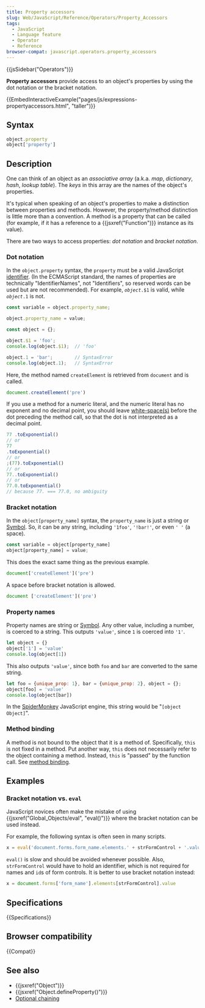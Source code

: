 ```yaml
---
title: Property accessors
slug: Web/JavaScript/Reference/Operators/Property_Accessors
tags:
  - JavaScript
  - Language feature
  - Operator
  - Reference
browser-compat: javascript.operators.property_accessors
---
```

{{jsSidebar("Operators")}}

**Property accessors** provide access to an object's properties by using the dot
notation or the bracket notation.

{{EmbedInteractiveExample("pages/js/expressions-propertyaccessors.html", "taller")}}

## Syntax

```js
object.property
object['property']
```

## Description

One can think of an object as an *associative array* (a.k.a. *map*,
*dictionary*, *hash*, *lookup table*). The *keys* in this array are the names of
the object's properties.

It's typical when speaking of an object's properties to make a distinction
between properties and methods. However, the property/method distinction is
little more than a convention. A method is a property that can be called (for
example, if it has a reference to a {{jsxref("Function")}} instance as its
value).

There are two ways to access properties: *dot notation* and *bracket notation*.

### Dot notation

In the `object.property` syntax, the `property` must be a valid JavaScript
[identifier](/en-US/docs/Glossary/Identifier). (In the ECMAScript standard, the
names of properties are technically "IdentifierNames", not "Identifiers", so
reserved words can be used but are not recommended). For example, <code><var>object</var>.$1</code> is valid, while <code><var>object</var>.1</code> is not.

```js
const variable = object.property_name;

object.property_name = value;
```

```js
const object = {};

object.$1 = 'foo';
console.log(object.$1);  // 'foo'

object.1 = 'bar';        // SyntaxError
console.log(object.1);   // SyntaxError
```

Here, the method named `createElement` is retrieved from `document` and is
called.

```js
document.createElement('pre')
```

If you use a method for a numeric literal, and the numeric literal has no
exponent and no decimal point, you should leave
[white-space(s)](/en-US/docs/Glossary/Whitespace) before the dot preceding the
method call, so that the dot is not interpreted as a decimal point.

```js
77 .toExponential()
// or
77
.toExponential()
// or
;(77).toExponential()
// or
77..toExponential()
// or
77.0.toExponential()
// because 77. === 77.0, no ambiguity
```

### Bracket notation

In the `object[property_name]` syntax, the `property_name` is just a string or
[Symbol](/en-US/docs/Glossary/Symbol). So, it can be any string, including
`'1foo'`, `'!bar!'`, or even `' '` (a space).

```js
const variable = object[property_name]
object[property_name] = value;
```

This does the exact same thing as the previous example.

```js
document['createElement']('pre')
```

A space before bracket notation is allowed.

```js
document ['createElement']('pre')
```

### Property names

Property names are string or [Symbol](/en-US/docs/Glossary/Symbol). Any other
value, including a number, is coerced to a string. This outputs `'value'`, since
`1` is coerced into `'1'`.

```js
let object = {}
object['1'] = 'value'
console.log(object[1])
```

This also outputs `'value'`, since both `foo` and `bar` are converted to the
same string.

```js
let foo = {unique_prop: 1}, bar = {unique_prop: 2}, object = {};
object[foo] = 'value'
console.log(object[bar])
```

In the [SpiderMonkey](/en-US/docs/Mozilla/Projects/SpiderMonkey) JavaScript
engine, this string would be "`[object Object]`".

### Method binding

A method is not bound to the object that it is a method of. Specifically, `this`
is not fixed in a method. Put another way, `this` does not necessarily refer to
the object containing a method. Instead, `this` is "passed" by the function
call. See
[method binding](/en-US/docs/Web/JavaScript/Reference/Operators/this#method_binding).

## Examples

### Bracket notation vs. `eval`

JavaScript novices often make the mistake of using
{{jsxref("Global_Objects/eval", "eval()")}} where the bracket
notation can be used instead.

For example, the following syntax is often seen in many scripts.

```js
x = eval('document.forms.form_name.elements.' + strFormControl + '.value')
```

`eval()` is slow and should be avoided whenever possible. Also, `strFormControl`
would have to hold an identifier, which is not required for names and `id`s of
form controls. It is better to use bracket notation instead:

```js
x = document.forms['form_name'].elements[strFormControl].value
```

## Specifications

{{Specifications}}

## Browser compatibility

{{Compat}}

## See also

*   {{jsxref("Object")}}
*   {{jsxref("Object.defineProperty()")}}
*   [Optional chaining](/en-US/docs/Web/JavaScript/Reference/Operators/Optional_chaining)
